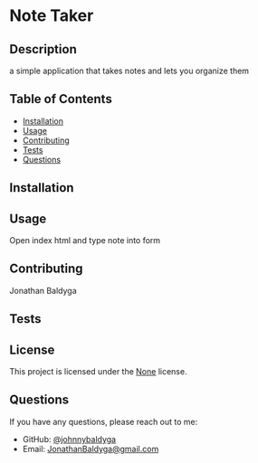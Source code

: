 # Note Taker



## Description
a simple application that takes notes and lets you organize them 

## Table of Contents
- [Installation](#installation)
- [Usage](#usage)
- [Contributing](#contributing)
- [Tests](#tests)
- [Questions](#questions)

## Installation


## Usage
Open index html and type note into form

## Contributing
Jonathan Baldyga

## Tests


## License
This project is licensed under the [None]() license.

## Questions
If you have any questions, please reach out to me:
- GitHub: [@johnnybaldyga](https://github.com/johnnybaldyga)
- Email: JonathanBaldyga@gmail.com